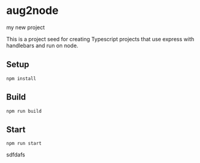# aug2node

my new project

This is a project seed for creating Typescript projects that use express with handlebars and run on node.

## Setup


`npm install`




## Build





`npm run build`













## Start




`npm run start`


sdfdafs
